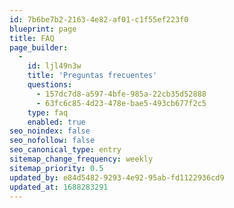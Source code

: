 ```yaml
---
id: 7b6be7b2-2163-4e82-af01-c1f55ef223f0
blueprint: page
title: FAQ
page_builder:
  -
    id: ljl49n3w
    title: 'Preguntas frecuentes'
    questions:
      - 157dc7d8-a597-4bfe-985a-22cb35d52888
      - 63fc6c85-4d23-478e-bae5-493cb677f2c5
    type: faq
    enabled: true
seo_noindex: false
seo_nofollow: false
seo_canonical_type: entry
sitemap_change_frequency: weekly
sitemap_priority: 0.5
updated_by: e84d5482-9293-4e92-95ab-fd1122936cd9
updated_at: 1688283291
---
```

